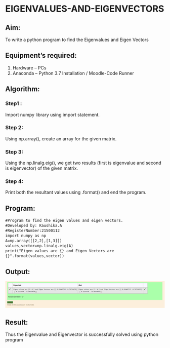 # EIGENVALUES-AND-EIGENVECTORS
## Aim:
To write a python program to find the Eigenvalues and Eigen Vectors
## Equipment’s required:
1. 	Hardware – PCs
2. 	Anaconda – Python 3.7 Installation / Moodle-Code Runner
## Algorithm:
### Step1 : 
Import numpy library using import statement. 
### Step 2: 
Using np.array(), create an array for the given matrix.
### Step 3: 
Using the np.linalg.eig(), we get two results (first is eigenvalue and second is eigenvector) of the given matrix.
### Step 4: 
Print both the resultant values using .format() and end the program.

## Program:
~~~
#Program to find the eigen values and eigen vectors.
#Developed by: Kaushika.A
#RegisterNumber:21500112
import numpy as np
A=np.array([[2,2],[1,3]])
values,vector=np.linalg.eig(A)
print("Eigen values are {} and Eigen Vectors are {}".format(values,vector))
~~~

## Output:

![GitHub Logo](output.png)

## Result:
Thus the Eigenvalue and Eigenvector is successfully solved using python program
